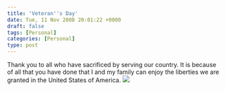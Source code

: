 ```yaml
---
title: 'Veteran''s Day'
date: Tue, 11 Nov 2008 20:01:22 +0000
draft: false
tags: [Personal]
categories: [Personal]
type: post
---
```


Thank you to all who have sacrificed by serving our country. It is because of all that you have done that I and my family can enjoy the liberties we are granted in the United States of America. [![](http://www1.va.gov/opa/vetsday/poster/vetsday08.jpg)](http://en.wikipedia.org/wiki/Veterans_Day)